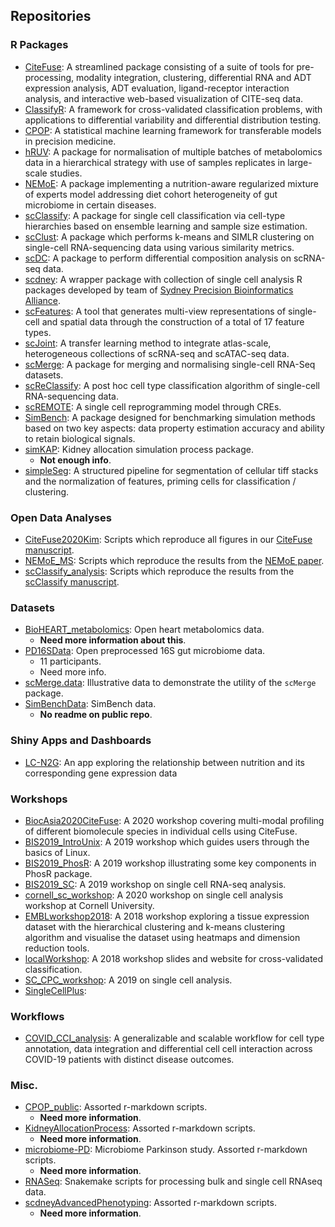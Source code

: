 ## Repositories

### R Packages
- [CiteFuse](https://github.com/SydneyBioX/CiteFuse): A streamlined package consisting of a suite of tools for pre-processing, modality integration, clustering, differential RNA and ADT expression analysis, ADT evaluation, ligand-receptor interaction analysis, and interactive web-based visualization of CITE-seq data.
- [ClassifyR](https://github.com/SydneyBioX/ClassifyR): A framework for cross-validated classification problems, with applications to differential variability and differential distribution testing.
- [CPOP](https://github.com/SydneyBioX/CPOP): A statistical machine learning framework for transferable models in precision medicine.
- [hRUV](https://github.com/SydneyBioX/hRUV): A package for normalisation of multiple batches of metabolomics data in a hierarchical strategy with use of samples replicates in large-scale studies.
- [NEMoE](https://github.com/SydneyBioX/NEMoE): A package implementing a nutrition-aware regularized mixture of experts model addressing diet cohort heterogeneity of gut microbiome in certain diseases.
- [scClassify](https://github.com/SydneyBioX/scClassify): A package for single cell classification via cell-type hierarchies based on ensemble learning and sample size estimation.
- [scClust](https://github.com/SydneyBioX/scClustBench): A package which performs k-means and SIMLR clustering on single-cell RNA-sequencing data using various similarity metrics.
- [scDC](https://github.com/SydneyBioX/scDC): A package to perform differential composition analysis on scRNA-seq data.
- [scdney](https://github.com/SydneyBioX/scdney): A wrapper package with collection of single cell analysis R packages developed by team of [Sydney Precision Bioinformatics Alliance](http://www.maths.usyd.edu.au/u/SMS/bioinformatics).
- [scFeatures](https://github.com/SydneyBioX/scFeatures): A tool that generates multi-view representations of single-cell and spatial data through the construction of a total of 17 feature types.
- [scJoint](https://github.com/SydneyBioX/scJoint): A transfer learning method to integrate atlas-scale, heterogeneous collections of scRNA-seq and scATAC-seq data.
- [scMerge](https://github.com/SydneyBioX/scMerge): A package for merging and normalising single-cell RNA-Seq datasets.
- [scReClassify](https://github.com/SydneyBioX/scReClassify): A post hoc cell type classification algorithm of single-cell RNA-sequencing data.
- [scREMOTE](https://github.com/SydneyBioX/scREMOTE): A single cell reprogramming model through CREs.
- [SimBench](https://github.com/SydneyBioX/SimBench): A package designed for benchmarking simulation methods based on two key aspects: data property estimation accuracy and ability to retain biological signals.
- [simKAP](https://github.com/SydneyBioX/simKAP): Kidney allocation simulation process package.
    - **Not enough info**.
- [simpleSeg](https://github.com/SydneyBioX/simpleSeg): A structured pipeline for segmentation of cellular tiff stacks and the normalization of features, priming cells for classification / clustering.


### Open Data Analyses
- [CiteFuse2020Kim](https://github.com/SydneyBioX/CiteFuse2020Kim): Scripts which reproduce all figures in our [CiteFuse manuscript](https://www.biorxiv.org/content/10.1101/854299v1).
- [NEMoE_MS](https://github.com/SydneyBioX/NEMoE_MS): Scripts which reproduce the results from the [NEMoE paper](https://www.medrxiv.org/content/10.1101/2021.11.10.21266194v1).
- [scClassify_analysis](https://github.com/SydneyBioX/scClassify_analysis): Scripts which reproduce the results from the [scClassify manuscript](https://doi.org/10.15252/msb.20199389).


### Datasets
- [BioHEART_metabolomics](https://github.com/SydneyBioX/BioHEART_metabolomics): Open heart metabolomics data.
    - **Need more information about this**.
- [PD16SData](https://github.com/SydneyBioX/PD16SData): Open preprocessed 16S gut microbiome data.
    - 11 participants.
    - Need more info.
- [scMerge.data](https://github.com/SydneyBioX/scMerge.data): Illustrative data to demonstrate the utility of the `scMerge` package.
- [SimBenchData](https://github.com/SydneyBioX/SimBenchData): SimBench data.
    - **No readme on public repo**.

### Shiny Apps and Dashboards
- [LC-N2G](https://github.com/SydneyBioX/LCN2G): An app exploring the relationship between nutrition and its corresponding gene expression data

### Workshops
- [BiocAsia2020CiteFuse](https://github.com/SydneyBioX/BiocAsia2020CiteFuse): A 2020 workshop covering multi-modal profiling of different biomolecule species in individual cells using CiteFuse.
- [BIS2019_IntroUnix](https://github.com/SydneyBioX/BIS2019_IntroUnix): A 2019 workshop which guides users through the basics of Linux.
- [BIS2019_PhosR](https://github.com/SydneyBioX/BIS2019_PhosR): A 2019 workshop illustrating some key components in PhosR package.
- [BIS2019_SC](https://github.com/SydneyBioX/BIS2019_SC): A 2019 workshop on single cell RNA-seq analysis.
- [cornell_sc_workshop](https://github.com/SydneyBioX/cornell_sc_workshop): A 2020 workshop on single cell analysis workshop at Cornell University.
- [EMBLworkshop2018](https://github.com/SydneyBioX/EMBLworkshop2018): A 2018 workshop exploring a tissue expression dataset with the hierarchical clustering and k-means clustering algorithm and visualise the dataset using heatmaps and dimension reduction tools.
- [localWorkshop](https://github.com/SydneyBioX/localWorkshop): A 2018 workshop slides and website for cross-validated classification.
- [SC_CPC_workshop](https://github.com/SydneyBioX/SC_CPC_workshop): A 2019 on single cell analysis.
- [SingleCellPlus](https://github.com/SydneyBioX/SingleCellPlus):

### Workflows
- [COVID_CCI_analysis](https://github.com/SydneyBioX/COVID_CCI_analysis): A generalizable and scalable workflow for cell type annotation, data integration and differential cell cell interaction across COVID-19 patients with distinct disease outcomes.

### Misc.
- [CPOP_public](https://github.com/SydneyBioX/CPOP_public): Assorted r-markdown scripts.
    - **Need more information**.
- [KidneyAllocationProcess](https://github.com/SydneyBioX/KidneyAllocationProcess): Assorted r-markdown scripts.
    - **Need more information**.
- [microbiome-PD](https://github.com/SydneyBioX/microbiome-PD): Microbiome Parkinson study. Assorted r-markdown scripts.
    - **Need more information**.
- [RNASeq](https://github.com/SydneyBioX/RNASeq): Snakemake scripts for processing bulk and single cell RNAseq data.
- [scdneyAdvancedPhenotyping](https://github.com/SydneyBioX/scdneyAdvancedPhenotyping):  Assorted r-markdown scripts.
    - **Need more information**.
